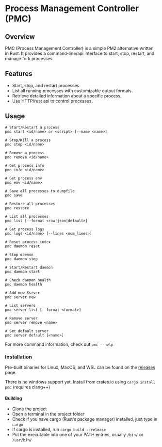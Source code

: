 # Process Management Controller (PMC)

## Overview

PMC (Process Management Controller) is a simple PM2 alternative written in Rust. It provides a command-line/api interface to start, stop, restart, and manage fork processes

## Features

- Start, stop, and restart processes.
- List all running processes with customizable output formats.
- Retrieve detailed information about a specific process.
- Use HTTP/rust api to control processes.

## Usage

```bas
# Start/Restart a process
pmc start <id/name> or <script> [--name <name>]

# Stop/Kill a process
pmc stop <id/name>

# Remove a process
pmc remove <id/name>

# Get process info
pmc info <id/name>

# Get process env
pmc env <id/name>

# Save all processes to dumpfile
pmc save

# Restore all processes
pmc restore

# List all processes
pmc list [--format <raw|json|default>]

# Get process logs
pmc logs <id/name> [--lines <num_lines>]

# Reset process index
pmc daemon reset

# Stop daemon
pmc daemon stop

# Start/Restart daemon
pmc daemon start

# Check daemon health
pmc daemon health

# Add new Ssrver
pmc server new

# List servers
pmc server list [--format <format>]

# Remove server
pmc server remove <name>

# Set default server
pmc server default [<name>]
```

For more command information, check out `pmc --help`

### Installation

Pre-built binaries for Linux, MacOS, and WSL can be found on the [releases](releases) page.

There is no windows support yet. Install from crates.io using `cargo install pmc` (requires clang++)

#### Building

- Clone the project
- Open a terminal in the project folder
- Check if you have cargo (Rust's package manager) installed, just type in `cargo`
- If cargo is installed, run `cargo build --release`
- Put the executable into one of your PATH entries, usually `/bin/` or `/usr/bin/`
